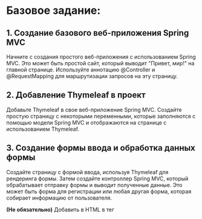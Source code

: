 # Базовое задание:

## 1. Создание базового веб-приложения Spring MVC

Начните с создания простого веб-приложения с использованием Spring MVC. Это может быть простой сайт, который выводит "Привет, мир!" на главной странице. Используйте аннотацию @Controller и @RequestMapping для маршрутизации запросов на эту страницу.

## 2. Добавление Thymeleaf в проект

Добавьте Thymeleaf в свое веб-приложение Spring MVC. Создайте простую страницу с некоторыми переменными, которые заполняются с помощью модели Spring MVC и отображаются на странице с использованием Thymeleaf.

## 3. Создание формы ввода и обработка данных формы

Создайте страницу с формой ввода, используя Thymeleaf для рендеринга формы. Затем создайте контроллер Spring MVC, который обрабатывает отправку формы и выводит полученные данные. Это может быть форма для регистрации или любая другая форма, которая собирает информацию от пользователя.


**(Не обязательно)** Добавить в HTML в тег <style> простой css код. Например изменить цвет заголовков, стиль таблицы или обернуть форму в рамочку


Все необходимые примеры кода для этого задания мы разбирали на семинаре.

_

# Задание со звездочкой:

Проект домашнего задания для 2 семинара (CRUD приложение USER SERVICE) переписать:

## 1. Использовать библиотеку *Lomboc*:

- a) **@Data** - для полей классов
- b) **@AllArgsConstructor** - для классов с конструкторами
- c) **@Log** - логировать работу всех контроллеров

## 2. Использовать configuration-processor для работы с настройками приложения:

- a) Создать объект инкапсулирующий шаблоны запросов к базе данных H2
- b) Использовать аннотации **@ConfigurationProperties** и **@ConfigurationPropertiesScan** для заполнения полей этого класса
- с) Вынести все SQL шаблоны в настройки приложения.

